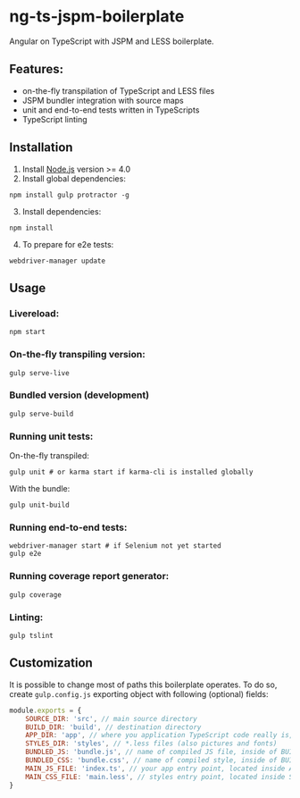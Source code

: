# ng-ts-jspm-boilerplate

Angular on TypeScript with JSPM and LESS boilerplate.

## Features:
- on-the-fly transpilation of TypeScript and LESS files
- JSPM bundler integration with source maps
- unit and end-to-end tests written in TypeScripts
- TypeScript linting

## Installation

1. Install [Node.js](http://nodejs.org) version >= 4.0
2. Install global dependencies:

```shell
npm install gulp protractor -g
```

3. Install dependencies:

```shell
npm install
```

4. To prepare for e2e tests:

```shell
webdriver-manager update
```

## Usage

### Livereload:
```shell
npm start
```

### On-the-fly transpiling version:

```shell
gulp serve-live
```

### Bundled version (development)

```shell
gulp serve-build
```

### Running unit tests:

On-the-fly transpiled:

```shell
gulp unit # or karma start if karma-cli is installed globally
```

With the bundle:

```shell
gulp unit-build
```

### Running end-to-end tests:

```shell
webdriver-manager start # if Selenium not yet started
gulp e2e
```

### Running coverage report generator:

```shell
gulp coverage
```

### Linting:
```shell
gulp tslint
```

## Customization

It is possible to change most of paths this boilerplate operates. To do so, create `gulp.config.js` exporting object 
with following (optional) fields:
```js
module.exports = {
    SOURCE_DIR: 'src', // main source directory
    BUILD_DIR: 'build', // destination directory
    APP_DIR: 'app', // where you application TypeScript code really is, located inside SOURCE_DIR
    STYLES_DIR: 'styles', // *.less files (also pictures and fonts)
    BUNDLED_JS: 'bundle.js', // name of compiled JS file, inside of BUILD_DIR
    BUNDLED_CSS: 'bundle.css', // name of compiled style, inside of BUILD_DIR
    MAIN_JS_FILE: 'index.ts', // your app entry point, located inside APP_DIR
    MAIN_CSS_FILE: 'main.less', // styles entry point, located inside STYLES_DIR
}
```